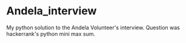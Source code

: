 # Andela_interview
My python solution to the Andela Volunteer's interview. Question was hackerrank's python mini max sum.
